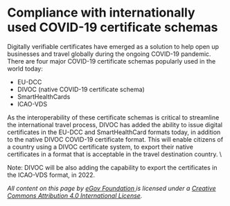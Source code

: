 # Compliance with internationally used COVID-19 certificate schemas

Digitally verifiable certificates have emerged as a solution to help open up businesses and travel globally during the ongoing COVID-19 pandemic. There are four major COVID-19 certificate schemas popularly used in the world today:

* EU-DCC
* DIVOC (native COVID-19 certificate schema)
* SmartHealthCards&#x20;
* ICAO-VDS

As the interoperability of these certificate schemas is critical to streamline the international travel process, DIVOC has added the ability to issue digital certificates in the EU-DCC and SmartHealthCard formats today, in addition to the native DIVOC COVID-19 certificate format. This will enable citizens of a country using a DIVOC certificate system, to export their native certificates in a format that is acceptable in the travel destination country. \


Note: DIVOC will be also adding the capability to export the certificates in the ICAO-VDS format, in 2022.



_All content on this page by_ [_eGov Foundation_ ](https://egov.org.in)_is licensed under a_ [_Creative Commons Attribution 4.0 International License_](http://creativecommons.org/licenses/by/4.0/)_._

